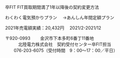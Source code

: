 卒FIT FIT買取期間満了1年以降後の契約変更方法

わくわく電気預かりプラン 　→あんしん年間定額プラン

2021年売電額実績：20,432円 　2021/2-2021/12

〒920-0993 　　金沢市下本多町6番丁11番地  
　　　北陸電力株式会社　契約受付センター卒FIT担当  
　　076-203-6075（受付時間　9：00～17：00／平日）